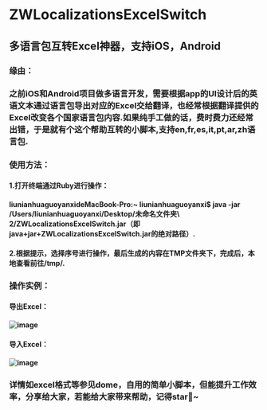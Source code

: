 # ZWLocalizationsExcelSwitch
## 多语言包互转Excel神器，支持iOS，Android
### 缘由：
### 之前iOS和Android项目做多语言开发，需要根据app的UI设计后的英语文本通过语言包导出对应的Excel交给翻译，也经常根据翻译提供的Excel改变各个国家语言包内容.如果纯手工做的话，费时费力还经常出错，于是就有个这个帮助互转的小脚本,支持en,fr,es,it,pt,ar,zh语言包.
### 使用方法：
#### 1.打开终端通过Ruby进行操作： 
#### liunianhuaguoyanxideMacBook-Pro:~ liunianhuaguoyanxi$ java -jar /Users/liunianhuaguoyanxi/Desktop/未命名文件夹\ 2/ZWLocalizationsExcelSwitch.jar（即java+jar+ZWLocalizationsExcelSwitch.jar的绝对路径）.
#### 2.根据提示，选择序号进行操作，最后生成的内容在TMP文件夹下，完成后，本地查看前往/tmp/.
### 操作实例：
#### 导出Excel：
#### ![image](https://github.com/liunianhuaguoyanxi/ZWLocalizationsExcelSwitch/raw/master/GIF/ExportToExcel.gif)
#### 导入Excel：
#### ![image](https://github.com/liunianhuaguoyanxi/ZWLocalizationsExcelSwitch/raw/master/GIF/ImportFromExcel.gif)
### 详情如excel格式等参见dome，自用的简单小脚本，但能提升工作效率，分享给大家，若能给大家带来帮助，记得star🙂~
